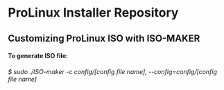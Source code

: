 # ProLinux Installer Repository
## Customizing ProLinux ISO with ISO-MAKER



#### To generate ISO file:  
###### $ sudo ./ISO-maker -c config/[config file name], --config=config/[config file name]
